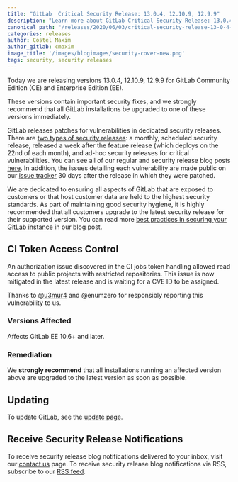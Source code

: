 ```yaml
---
title: "GitLab  Critical Security Release: 13.0.4, 12.10.9, 12.9.9"
description: "Learn more about GitLab Critical Security Release: 13.0.4, 12.10.9, 12.9.9 for GitLab Community Edition (CE) and Enterprise Edition (EE)"
canonical_path: "/releases/2020/06/03/critical-security-release-13-0-4-released/"
categories: releases
author: Costel Maxim
author_gitlab: cmaxim
image_title: '/images/blogimages/security-cover-new.png'
tags: security, security releases
---
```


Today we are releasing versions 13.0.4, 12.10.9, 12.9.9 for GitLab Community Edition (CE) and Enterprise Edition (EE).

These versions contain important security fixes, and we strongly recommend that all GitLab installations be upgraded to one of these versions immediately.

<!-- more -->


GitLab releases patches for vulnerabilities in dedicated security releases. There are [two types of security releases](/security/#gitlab-security-releases): a monthly, scheduled security release, released a week after the feature release (which deploys on the 22nd of each month), and ad-hoc security releases for critical vulnerabilities. You can see all of our regular and security release blog posts [here](/releases/categories/releases/). In addition, the issues detailing each vulnerability are made public on our [issue tracker](https://gitlab.com/gitlab-org/gitlab/issues?label_name%5B%5D=security&scope=all&state=opened) 30 days after the release in which they were patched.  

We are dedicated to ensuring all aspects of GitLab that are exposed to customers or that host customer data are held to the highest security standards.  As part of maintaining good security hygiene, it is highly recommended that all customers upgrade to  the latest security release for their supported version. You can read more [best practices in securing your GitLab instance](https://about.gitlab.com/blog/2020/05/20/gitlab-instance-security-best-practices/) in our blog post.


## CI Token Access Control

An authorization issue discovered in the CI jobs token handling allowed read access to public projects with restricted repositories. This issue is now mitigated in the latest release and is waiting for a CVE ID to be assigned.

Thanks to [@u3mur4](https://hackerone.com/u3mur4) and @enumzero for responsibly reporting this vulnerability to us.

### Versions Affected

Affects GitLab EE 10.6+ and later.

### Remediation

We **strongly recommend** that all installations running an affected version above are upgraded to the latest version as soon as possible.


## Updating

To update GitLab, see the [update page](/update/).

## Receive Security Release Notifications

To receive security release blog notifications delivered to your inbox, visit our [contact us](https://about.gitlab.com/company/contact/) page.
To receive security release blog notifications via RSS, subscribe to our [RSS feed](https://about.gitlab.com/security-releases.xml).

